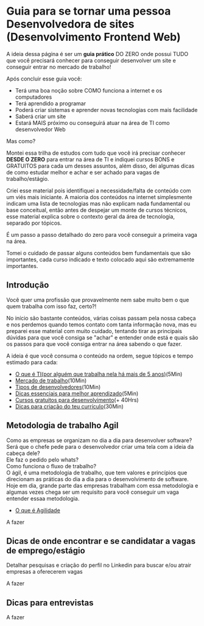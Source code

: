 # Guia para se tornar uma pessoa Desenvolvedora de sites (Desenvolvimento Frontend Web)
A ideia dessa página é ser um **guia prático** DO ZERO onde possui TUDO que você precisará conhecer para conseguir desenvolver um site e conseguir entrar no mercado de trabalho! <br />

Após concluir esse guia você:
 - Terá uma boa noção sobre COMO funciona a internet e os computadores
 - Terá aprendido a programar
 - Poderá criar sistemas e aprender novas tecnologias com mais facilidade
 - Saberá criar um site
 - Estará MAIS próximo ou conseguirá atuar na área de TI como desenvolvedor Web  

Mas como? <br />

Montei essa trilha de estudos com tudo que você irá precisar conhecer **DESDE O ZERO** para entrar na área de TI e indiquei cursos BONS e GRATUITOS para cada um desses assuntos, além disso, dei algumas dicas de como estudar melhor e achar e ser achado para vagas de trabalho/estágio. <br />

Criei esse material pois identifiquei a necessidade/falta de conteúdo com um viés mais iniciante.
A maioria dos conteúdos na internet simplesmente indicam uma lista de tecnologias mas não explicam nada fundamental ou base conceitual, então antes de despejar um monte de cursos técnicos, esse material explica sobre o contexto geral da área de tecnologia, separado por tópicos. <br />

É um passo a passo detalhado do zero para você conseguir a primeira vaga na área.

Tomei o cuidado de passar alguns conteúdos bem fundamentais que são importantes, cada curso indicado e texto
 colocado aqui são extremamente importantes.

## Introdução
Você quer uma profissão que provavelmente nem sabe muito bem o que quem trabalha com isso faz, certo?! <br />

No início são bastante conteúdos, várias coisas passam pela nossa cabeça e nos perdemos quando temos contato com tanta informação nova, mas eu preparei esse material com muito cuidado, tentando tirar as principais dúvidas para que você consiga se "achar" e entender onde está e quais são os passos para que você consiga entrar na área sabendo o que fazer. <br />

A ideia é que você consuma o conteúdo na ordem, segue tópicos e tempo estimado para cada:
 - [O que é TI(por alguém que trabalha nela há mais de 5 anos)](o-que-e-ti.md)(5Min)
 - [Mercado de trabalho](mercado-de-trabalho.md)(10Min)
 - [Tipos de desenvolvedores](tipos-de-desenvolvedores.md)(10Min)
 - [Dicas essenciais para melhor aprendizado](melhor-aprendizado.md)(5Min)
 - [Cursos gratuitos para desenvolvimento](cursos-desenvolvimento-web.md)(+ 40Hrs)
 - [Dicas para criação do teu currículo](dicas-criacao-curriculo.md)(30Min)


## Metodologia de trabalho Agil
Como as empresas se organizam no dia a dia para desenvolver software? Será que o chefe pede para o desenvolvedor criar uma tela com a ideia da cabeça dele? <br /> 
Ele faz o pedido pelo whats? <br />
Como funciona o fluxo de trabalho? <br />
O ágil, é uma metodologia de trabalho, que tem valores e princípios que direcionam as práticas do dia a dia para o desenvolvimento de software. <br />
Hoje em dia, grande parte das empresas trabalham com essa metodologia e algumas vezes chega ser um requisito para você conseguir um vaga entender essaa metodologia. <br />

 - [O que é Agilidade](https://www.linkedin.com/video/event/urn:li:ugcPost:6914525357228331009/)

A fazer 

## Dicas de onde encontrar e se candidatar a vagas de emprego/estágio

Detalhar pesquisas e criação do perfil no Linkedin para buscar e/ou atrair empresas a oferecerem vagas

A fazer 

## Dicas para entrevistas 

A fazer 
